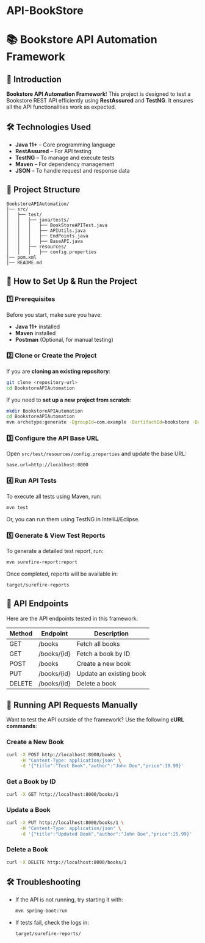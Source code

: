# API-BookStore
# 📚 Bookstore API Automation Framework

## 🚀 Introduction
 **Bookstore API Automation Framework**! This project is designed to test a Bookstore REST API efficiently using **RestAssured** and **TestNG**. It ensures all the API functionalities work as expected.

## 🛠️ Technologies Used
- **Java 11+** – Core programming language
- **RestAssured** – For API testing
- **TestNG** – To manage and execute tests
- **Maven** – For dependency management
- **JSON** – To handle request and response data

## 📂 Project Structure
```
BookstoreAPIAutomation/
│── src/
│   ├── test/
│   │   ├── java/tests/
│   │   │   ├── BookStoreAPITest.java
│   │   │   ├── APIUtils.java
│   │   │   ├── EndPoints.java
│   │   │   ├── BaseAPI.java
│   │   ├── resources/
│   │   │   ├── config.properties
│── pom.xml
│── README.md
```

## 🔧 How to Set Up & Run the Project
### 1️⃣ Prerequisites
Before you start, make sure you have:
- **Java 11+** installed
- **Maven** installed
- **Postman** (Optional, for manual testing)

### 2️⃣ Clone or Create the Project
If you are **cloning an existing repository**:
```sh
git clone <repository-url>
cd BookstoreAPIAutomation
```
If you need to **set up a new project from scratch**:
```sh
mkdir BookstoreAPIAutomation
cd BookstoreAPIAutomation
mvn archetype:generate -DgroupId=com.example -DartifactId=bookstore -DarchetypeArtifactId=maven-archetype-quickstart -DinteractiveMode=false
```

### 3️⃣ Configure the API Base URL
Open `src/test/resources/config.properties` and update the base URL:
```
base.url=http://localhost:8000
```

### 4️⃣ Run API Tests
To execute all tests using Maven, run:
```sh
mvn test
```
Or, you can run them using TestNG in IntelliJ/Eclipse.

### 5️⃣ Generate & View Test Reports
To generate a detailed test report, run:
```sh
mvn surefire-report:report
```
Once completed, reports will be available in:
```
target/surefire-reports
```

## 🔗 API Endpoints
Here are the API endpoints tested in this framework:

| Method | Endpoint       | Description               |
|--------|---------------|---------------------------|
| GET    | /books        | Fetch all books           |
| GET    | /books/{id}   | Fetch a book by ID        |
| POST   | /books        | Create a new book         |
| PUT    | /books/{id}   | Update an existing book   |
| DELETE | /books/{id}   | Delete a book             |

## 📝 Running API Requests Manually
Want to test the API outside of the framework? Use the following **cURL commands**:

### Create a New Book
```sh
curl -X POST http://localhost:8000/books \
     -H "Content-Type: application/json" \
     -d '{"title":"Test Book","author":"John Doe","price":19.99}'
```

### Get a Book by ID
```sh
curl -X GET http://localhost:8000/books/1
```

### Update a Book
```sh
curl -X PUT http://localhost:8000/books/1 \
     -H "Content-Type: application/json" \
     -d '{"title":"Updated Book","author":"John Doe","price":25.99}'
```

### Delete a Book
```sh
curl -X DELETE http://localhost:8000/books/1
```

## 🛠️ Troubleshooting
- If the API is not running, try starting it with:
  ```sh
  mvn spring-boot:run
  ```
- If tests fail, check the logs in:
  ```
  target/surefire-reports/
  ```



